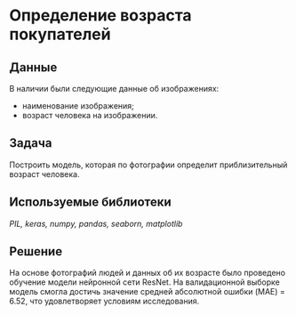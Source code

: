 # Определение возраста покупателей

## Данные

В наличии были следующие данные об изображениях:
- наименование изображения;
- возраст человека на изображении.

## Задача

Построить модель, которая по фотографии определит приблизительный возраст человека.

## Используемые библиотеки
*PIL, keras, numpy, pandas, seaborn, matplotlib*

## Решение

На основе фотографий людей и данных об их возрасте было проведено обучение модели нейронной сети ResNet. На валидационной выборке модель смогла достичь значение средней абсолютной ошибки (MAE) = 6.52, что удовлетворяет условиям исследования.
